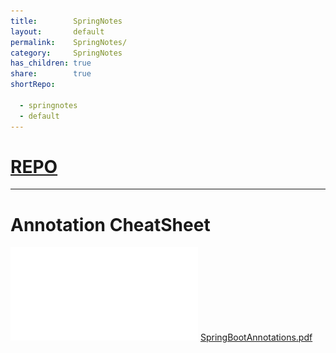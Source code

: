 ```yaml
---
title:        SpringNotes
layout:       default
permalink:    SpringNotes/
category:     SpringNotes
has_children: true
share:        true
shortRepo:

  - springnotes
  - default
---
```


# [REPO](https://github.com/14paxton/SpringNotes)
---

# Annotation CheatSheet
![SpringBootAnnotations.pdf](..%2Fassets%2Fimages%2FSpringBootAnnotations.pdf)
[SpringBootAnnotations.pdf](..%2Fassets%2Fimages%2FSpringBootAnnotations.pdf)